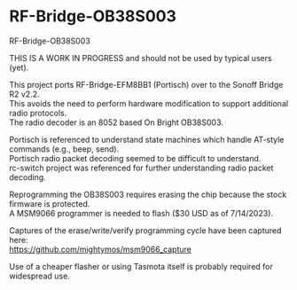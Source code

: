 # RF-Bridge-OB38S003
RF-Bridge-OB38S003

THIS IS A WORK IN PROGRESS and should not be used by typical users (yet).

This project ports RF-Bridge-EFM8BB1 (Portisch) over to the Sonoff Bridge R2 v2.2.  
This avoids the need to perform hardware modification to support additional radio protocols.  
The radio decoder is an 8052 based On Bright OB38S003.

Portisch is referenced to understand state machines which handle AT-style commands (e.g., beep, send).  
Portisch radio packet decoding seemed to be difficult to understand.  
rc-switch project was referenced for further understanding radio packet decoding.

Reprogramming the OB38S003 requires erasing the chip because the stock firmware is protected.  
A MSM9066 programmer is needed to flash ($30 USD as of 7/14/2023).  

Captures of the erase/write/verify programming cycle have been captured here:  
https://github.com/mightymos/msm9066_capture

Use of a cheaper flasher or using Tasmota itself is probably required for widespread use.  